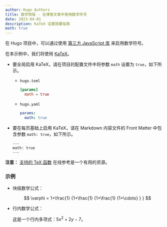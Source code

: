 ```yaml
---
author: Hugo Authors
title: 数学排版 - 在博客文章中使用数学符号
date: 2023-04-01
description: KaTeX 设置简要指南
math: true
---
```


在 Hugo 项目中，可以通过使用 [第三方 JavaScript 库](https://github.com/hugo-sid/hugo-blog-awesome/blob/main/layouts/partials/helpers/katex.html) 来启用数学符号。

<!--more-->

在本示例中，我们将使用 [KaTeX](https://katex.org/)。

- 要全局启用 KaTeX，请在项目的配置文件中将参数 `math` 设置为 `true`，如下所示。
  - `hugo.toml`
    ```toml
    [params]
      math = true
    ```
  - `hugo.yaml`
    ```yaml
    params:
      math: true
    ```
- 要在每页基础上启用 KaTeX，请在 Markdown 内容文件的 Front Matter 中包含参数 `math: true`，如下所示。

  ```
  ---
  math: true
  ---
  ```

**注意：** [支持的 TeX 函数](https://katex.org/docs/supported.html) 在线参考是一个有用的资源。

### 示例

- 块级数学公式：

  $$
  \varphi = 1+\frac{1} {1+\frac{1} {1+\frac{1} {1+\cdots} } }
  $$

- 行内数学公式：

  这是一个行内多项式：$5x^2 + 2y -7$。
